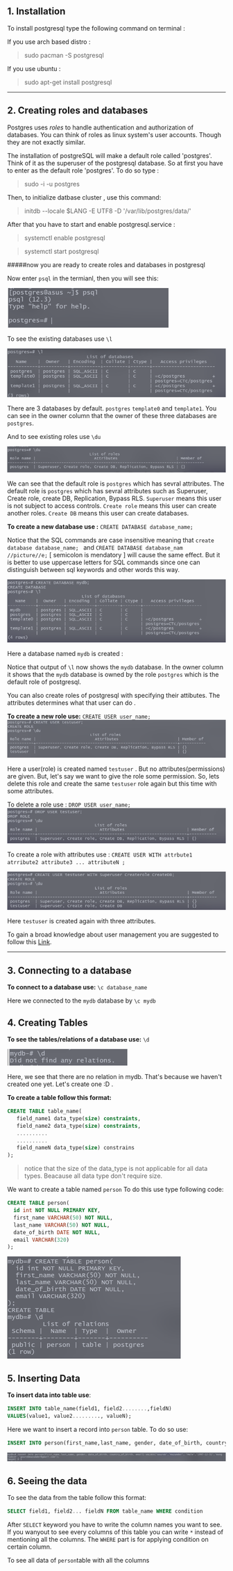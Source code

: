 
## 1. Installation
To install postgresql type the following command on terminal :

If you use arch based distro :
>sudo pacman -S postgresql    


If you use ubuntu :
>sudo apt-get install postgresql



---
## 2. Creating roles and databases
Postgres uses *roles* to handle authentication and authorization of databases. You can think of roles as linux system's user accounts. Though they are not exactly similar.

The installation of postgreSQL will make a default role called 'postgres'. Think of it as the superuser of the postgresql database. So at first you have to enter as the default role 'postgres'. To do so type :

>sudo -i -u postgres

Then, to initialize datbase cluster , use this command:
> initdb --locale $LANG -E UTF8 -D '/var/lib/postgres/data/'


After that you have to start and enable postgresql.service :
>systemctl enable postgresql

>systemctl start postgresql



#####now you are ready to create roles and databases in postgresql


Now enter ``psql`` in the termianl, then you will see this:

 ![](images/psql.png)

  To see the existing databases use ``\l``

 ![](images/l.png)

  There are 3 databases by default. ``postgres``  ``template0`` and ``template1``. You can see in the owner column that the owner of these three databases are ``postgres``. 

  And to see existing roles use ``\du``

 ![](images/du.png)

  We can see that the default role is ``postgres`` which has sevral attributes.
  The default role is ``postgres`` which has sevral attributes such as Superuser, Create role, create DB, Replication, Bypass RLS.   ``Superuser`` means this user is not subject to access controls. ``Create role``  means this user can create another roles. ``Create DB``  means this user can create databases. 

**To create a new database use :**  ``CREATE DATABASE database_name;``



Notice that the SQL commands are case insensitive meaning that ``create database database_name; `` and ``CREATE DATABASE database_nam //picture//e;`` [ semicolon is mendatory ] will cause the same effect. But it is better to use uppercase letters for SQL commands since one can distinguish between sql keywords and other words this way.

![](images/mydb.png)


Here a database named ``mydb`` is created :  
    


Notice that output of ``\l`` now shows the ``mydb`` database. In the owner column it shows that the ``mydb`` database is owned by the role ``postgres`` which is the default role of postgresql.

You can also create roles of postgresql with specifying their attibutes. The attributes determines what that user can do . 

**To create a new role use:** ``CREATE USER user_name;`` 
 ![](images/createuser.png)


Here a user(role) is created named ``testuser`` . But no attributes(permissions) are given. But, let's say we want to give the role some permission. So, lets delete this role and create the same ``testuser`` role again but this time with some attributes.

To delete a role use : ``DROP USER user_name;``
 ![](images/dropuser.png)

To create a role with attributes use : ``CREATE USER WITH attrbute1 atrribute2 attribute3 ... attributeN ;``

 ![](images/testuser_with_attr.png)

Here ``testuser`` is created again with three attributes.

To gain a broad knowledge about user management you are suggested to follow this [Link](https://flaviocopes.com/postgres-user-permissions/ "Postgres User Permission").

---


## 3. Connecting to a database

**To connect to a database use:** ``\c database_name``


Here we connected to the ``mydb`` database by ``\c mydb``

## 4. Creating Tables

**To see the tables/relations of a database use:** ``\d`` 

 ![](images/notables.png)

Here, we see that there are no relation in mydb. That's because we haven't created one yet. Let's create one :D .

**To create a table follow this format:** 

~~~~sql
CREATE TABLE table_name(
   field_name1 data_type(size) constraints,
   field_name2 data_type(size) constraints,
   ..........
   ..........
   field_nameN data_type(size) constrains
);
~~~~

>notice that the size of the data_type is not applicable for all data types. Beacause all data type don't require size.

We want to create a table named ``person``
To do this use type following code:
~~~~sql
CREATE TABLE person(
  id int NOT NULL PRIMARY KEY,
  first_name VARCHAR(50) NOT NULL,
  last_name VARCHAR(50) NOT NULL,
  date_of_birth DATE NOT NULL,
  email VARCHAR(320)
);
~~~~

 ![](images/persondatabase.png)

## 5. Inserting Data

**To insert data into table use**:
```sql
INSERT INTO table_name(field1, field2........,fieldN) 
VALUES(value1, value2........., valueN);
```
Here we want to insert a record into ``person`` table. To do so use:
```sql
INSERT INTO person(first_name,last_name, gender, date_of_birth, country_of_birth, email) VALUES('Gourob','Mazumder', 'Male','1997-12-31','Bangladesh','gourobmazumder@gmail.com');
```
 ![](images/insertinto.png)

## 6. Seeing the data
To see the data from the table follow this format:
```sql
SELECT field1, field2... fieldN FROM table_name WHERE condition
```

After ``SELECT`` keyword you have to write the column names you want to see. If you wanyout to see every columns of this table you can write ``*`` instead of mentioning all the columns. The ``WHERE`` part is for applying condition on certain column.

To see all data of ``person``table with all the columns 








 

